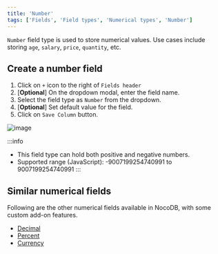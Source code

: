 ```yaml
---
title: 'Number'
tags: ['Fields', 'Field types', 'Numerical types', 'Number']
---
```



`Number` field type is used to store numerical values. Use cases include storing `age`, `salary`, `price`, `quantity`, etc.

## Create a number field
1. Click on `+` icon to the right of `Fields header`
2. [**Optional**] On the dropdown modal, enter the field name.
3. Select the field type as `Number` from the dropdown.
4. [**Optional**] Set default value for the field.
5. Click on `Save Column` button.

![image](/img/v2/fields/number.png)

:::info
- This field type can hold both positive and negative numbers.
- Supported range (JavaScript): -9007199254740991 to 9007199254740991
:::

## Similar numerical fields
Following are the other numerical fields available in NocoDB, with some custom add-on features.
- [Decimal](020.decimal.md)
- [Percent](030.percent.md)
- [Currency](040.currency.md)